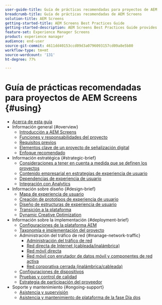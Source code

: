 ```yaml
---
user-guide-title: Guía de prácticas recomendadas para proyectos de AEM Screens
breadcrumb-title: Guía de prácticas recomendadas de AEM Screens
solution-title: AEM Screens
getting-started-title: AEM Screens Best Practices Guide
getting-started-description: AEM Screens Best Practices Guide provides guidance on how to successfully plan and execute an AEM Screens project.
feature-set: Experience Manager Screens
product: experience manager
audience: end-user
source-git-commit: 4611dd40153ccd09d3a0796093157cd09a8e5b80
workflow-type: tm+mt
source-wordcount: '131'
ht-degree: 77%

---
```



# Guía de prácticas recomendadas para proyectos de AEM Screens {#using}

+ [Acerca de esta guía](about-guide.md)
+ Información general {#overview}
   + [Introducción a AEM Screens](introduction.md)
   + [Funciones y responsabilidades del proyecto](roles-responsibilities.md)
   + [Requisitos previos](pre-requisites.md)
   + [Elementos clave de un proyecto de señalización digital](getting-started-digital-signage.md)
   + [Enfoque recomendado](recommended-approach.md)
+ Información estratégica {#strategic-brief}
   + [Consideraciones a tener en cuenta a medida que se definen los proyectos](pre-sales-considerations.md)
   + [Contenido empresarial en estrategias de experiencia de usuario](business-content-strategy.md)
   + [Dependencias de experiencia de usuario](ux-dependencies.md)
   + [Integración con Analytics](analytics.md)
+ Información sobre diseño {#design-brief}
   + [Mapa de experiencia de usuario](journey-map.md)
   + [Creación de prototipos de experiencia de usuario](prototypes.md)
   + [Diseño de estructuras de experiencia de usuario](wireframes.md)
   + [Transición a la plataforma](transition-platform.md)
   + [Dynamic Creative Optimization](dynamic-creative-optimizations.md)
+ Información sobre la implementación {#deployment-brief}
   + [Configuraciones de la plataforma AEM](aem-platform-configurations.md)
   + [Taxonomía e implementación del proyecto](project-taxonomy-implementation.md)
   + Administración del tráfico de red {#manage-network-traffic}
      + [Administración del tráfico de red](/help/using/managing-network-traffic.md)
      + [Red directa de Internet (cableada/inalámbrica)](/help/using/direct-internet-network.md)
      + [Red móvil directa](/help/using/mobile-network.md)
      + [Red móvil con enrutador de datos móvil y componentes de red activa](/help/using/mobile-network-router.md)
      + [Red corporativa cerrada (inalámbrica/cableada)](/help/using/enclosed-corporate-network.md)
   + [Configuraciones de dispositivos](device-configurations.md)
   + [Pruebas y control de calidad](testing-quality-assurance.md)
   + [Estrategia de participación del proveedor](vendor-engagement.md)
+ Soporte y mantenimiento {#ongoing-support}
   + [Asistencia y supervisión](support-monitoring.md)
   + [Asistencia y mantenimiento de plataforma de la fase Día dos](day-two-support-maintenance.md)
